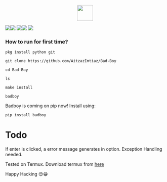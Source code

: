 <p align="center"><img src="https://img.shields.io/badge/Bad%20-Boy-blue?style=for-the-badge&logo=appveyor" height="50"></p>
<p><img src="https://img.shields.io/github/issues/AitzazImtiaz/Bad-Boy?style=social&logo=appveyor"><img src="https://img.shields.io/github/forks/AitzazImtiaz/Bad-Boy?style=social&logo=appveyor"> <img src="https://img.shields.io/github/stars/AitzazImtiaz/Bad-Boy?style=social&logo=appveyor"><img src="https://img.shields.io/github/license/AitzazImtiaz/Bad-Boy?style=social&logo=appveyor"> <img src="https://img.shields.io/twitter/url?url=https%3A%2F%2Fgithub.com%2FAitzazImtiaz%2FBad-Boy">
<h3>How to run for first time?</h3>

```
pkg install python git

git clone https://github.com/AitzazImtiaz/Bad-Boy

cd Bad-Boy

ls

make install

badboy
```
Badboy is coming on pip now! Install using:
```
pip install badboy
```
<h1>Todo</h1>
<summary>If enter is clicked, a error message generates in option. Exception Handling needed.<summary>
<p>Tested on Termux. Download termux from <a href="https://f-droid.org/repo/com.termux_118.apk">here</a>
  
  Happy Hacking 😊😁
  
